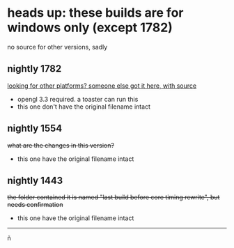 # heads up: these builds are for windows only (except 1782)
no source for other versions, sadly
## nightly 1782 
[looking for other platforms? someone else got it here, with source](https://archive.org/download/citra-nightly-1782-202209)

- opengl 3.3 required. a toaster can run this
- this one don't have the original filename intact

## nightly 1554
~~what are the changes in this version?~~
- this one have the original filename intact

## nightly 1443
~~the folder contained it is named "last build before core timing rewrite", but needs confirmation~~
- this one have the original filename intact


---

ñ
